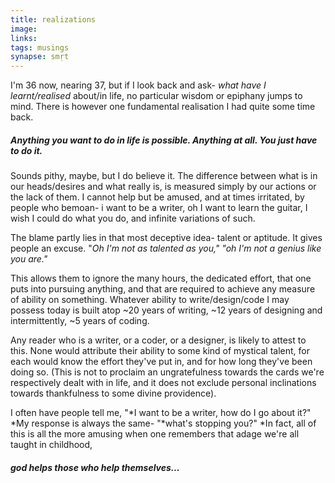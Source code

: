 ```yaml
---
title: realizations
image: 
links:
tags: musings
synapse: smṛt
---
```


I'm 36 now, nearing 37, but if I look back and ask- *what have I learnt/realised* about/in life, no particular wisdom or epiphany jumps to mind. There is however one fundamental realisation I had quite some time back.

##### Anything you want to do in life is possible. Anything at all. You just have to do it.

Sounds pithy, maybe, but I do believe it. The difference between what is in our heads/desires and what really is, is measured simply by our actions or the lack of them. I cannot help but be amused, and at times irritated, by people who bemoan- i want to be a writer, oh I want to learn the guitar, I wish I could do what you do, and infinite variations of such.

The blame partly lies in that most deceptive idea- talent or aptitude. It gives people an excuse. "*Oh I'm not as talented as you," "oh I'm not a genius like you are."*

This allows them to ignore the many hours, the dedicated effort, that one puts into pursuing anything, and that are required to achieve any measure of ability on something. Whatever ability to write/design/code I may possess today is built atop \~20 years of writing, \~12 years of designing and intermittently, \~5 years of coding.

Any reader who is a writer, or a coder, or a designer, is likely to attest to this. None would attribute their ability to some kind of mystical talent, for each would know the effort they've put in, and for how long they've been doing so. (This is not to proclaim an ungratefulness towards the cards we're respectively dealt with in life, and it does not exclude personal inclinations towards thankfulness to some divine providence).

I often have people tell me, "*I want to be a writer, how do I go about it?" *My response is always the same- "*what's stopping you?"  *In fact, all of this is all the more amusing when one remembers that adage we're all taught in childhood,

##### god helps those who help themselves...